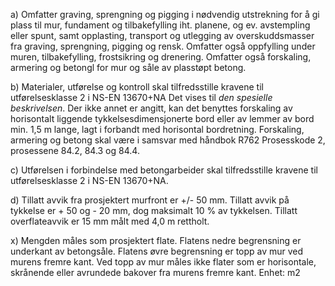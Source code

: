 a) Omfatter graving, sprengning og pigging i nødvendig utstrekning for å gi plass til mur, fundament og tilbakefylling iht. planene, og ev. avstempling eller spunt, samt opplasting, transport og utlegging av overskuddsmasser fra graving, sprengning, pigging og rensk. Omfatter også oppfylling under muren, tilbakefylling, frostsikring og drenering. Omfatter også forskaling, armering og betongl for mur og såle av plasstøpt betong.

b) Materialer, utførelse og kontroll skal tilfredsstille kravene til utførelsesklasse 2 i NS-EN 13670+NA  Det vises til *den spesielle beskrivelsen*.
Der ikke annet er angitt, kan det benyttes forskaling av horisontalt liggende tykkelsesdimensjonerte bord eller av lemmer av bord min. 1,5 m lange, lagt i forbandt med horisontal bordretning.
Forskaling, armering og betong skal være i samsvar med håndbok R762 Prosesskode 2, prosessene 84.2, 84.3 og 84.4.

c) Utførelsen i forbindelse med betongarbeider skal tilfredsstille kravene til utførelsesklasse 2 i NS-EN 13670+NA.

d) Tillatt avvik fra prosjektert murfront er +/- 50 mm. Tillatt avvik på tykkelse er + 50 og - 20 mm, dog maksimalt 10 % av tykkelsen. Tillatt overflateavvik er 15 mm målt med 4,0 m rettholt.

x) Mengden måles som prosjektert flate. Flatens nedre begrensning er underkant av betongsåle. Flatens øvre begrensning er topp av mur ved murens fremre kant. Ved topp av mur måles ikke flater som er horisontale, skrånende eller avrundede bakover fra murens fremre kant. Enhet: m2

